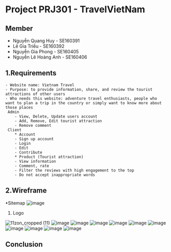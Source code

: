# Project PRJ301 - TravelVietNam
## Member
   - Nguyễn Quang Huy - SE160391
   - Lê Gia Triều - SE160392
   - Nguyễn Gia Phong - SE160405
   - Nguyễn Lê Hoàng Anh - SE160406
## 1.Requirements

    - Website name: Vietnam Travel
    - Purpose: to provide information, share, and review the tourist attractions of other users
    - Who needs this website: adventure travel enthusiasts, people who want to plan a trip in the country or simply want to know more about those places
     Admin
        - View, Delete, Update users account
        - Add, Remove, Edit tourist attraction
        - Remove comment
     Client
        * Account
        - Sign up account
        - Login
        - Edit
        - Contribute 
        * Product (Tourist attraction)
        - View information
        - Comment, rate
        - Filter the reviews with high engagement to the top
        - Do not accept inappropriate words
        

## 2.Wireframe

   •Sitemap
   ![image](https://user-images.githubusercontent.com/122345473/218329078-27db2881-b243-463f-a71f-46921da2b65e.png)

   1. Logo
   
   ![11zon_cropped (11)](https://user-images.githubusercontent.com/122345473/218347262-b90d5b38-bfe5-4c57-8697-4e71b8c0ddec.png)
   ![image](https://user-images.githubusercontent.com/122345473/221422344-99d010fa-862f-4cf8-86af-163093058870.png)
   ![image](https://user-images.githubusercontent.com/122345473/221422361-f862e2ea-174f-426e-be28-9e3ec5b58cd7.png)
   ![image](https://user-images.githubusercontent.com/122345473/221422384-79df8a90-27fe-4294-88c6-956c1527fb9a.png)
   ![image](https://user-images.githubusercontent.com/122345473/221422397-b20a2f26-dc97-445a-bdb1-1f3e0180a132.png)
   ![image](https://user-images.githubusercontent.com/122345473/221422406-fc78370c-4f4b-4faf-86f6-9b3eb88ab812.png)
   ![image](https://user-images.githubusercontent.com/122345473/221422414-f748320c-f9c0-492a-8a00-e15c016a1e6a.png)
   ![image](https://user-images.githubusercontent.com/122345473/221422427-bc3ec160-7631-4a63-ac31-83d316f798a3.png)
   ![image](https://user-images.githubusercontent.com/122345473/221422437-66ba49ac-c191-47ab-b15a-e69740910384.png)
   ![image](https://user-images.githubusercontent.com/122345473/221422447-a6963a67-03d3-4cb2-8daa-5382703b1009.png)
   ![image](https://user-images.githubusercontent.com/122345473/221422463-d2764182-6b03-48e9-8728-5fcfab051136.png)


   





## Conclusion

